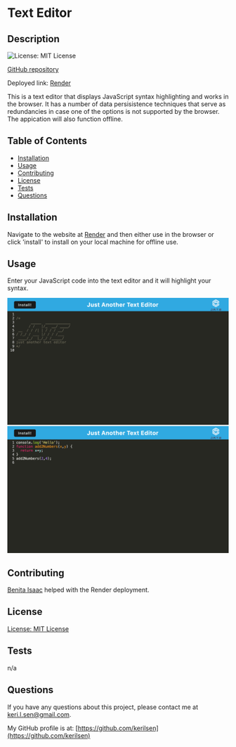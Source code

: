# Text Editor

  ## Description

  ![License: MIT License](https://img.shields.io/badge/License-MIT-yellow.svg)

  [GitHub repository](https://github.com/kerilsen/text-editor)

  Deployed link: [Render](https://text-editor-innl.onrender.com)

  This is a text editor that displays JavaScript syntax highlighting and works in the browser. It has a number of data persisistence techniques that serve as redundancies in case one of the options is not supported by the browser. The appication will also function offline.
  
  ## Table of Contents
  - [Installation](#installation)
  - [Usage](#usage)
  - [Contributing](#contributing)
  - [License](#license)
  - [Tests](#tests)
  - [Questions](#questions)

  ## Installation

  Navigate to the website at [Render](https://text-editor-innl.onrender.com) and then either use in the browser or click 'install' to install on your local machine for offline use.

  ## Usage

  Enter your JavaScript code into the text editor and it will highlight your syntax.

  ![Landing page with logo](./client/src/images/screenshot.png)
  ![Highlighted syntax](./client/src/images/screenshot2.png)

  ## Contributing

  [Benita Isaac](https://github.com/benitaisaac) helped with the Render deployment.

  ## License

  [License: MIT License](https://opensource.org/licenses/MIT)

  ## Tests

  n/a

  ## Questions

  If you have any questions about this project, please contact me at keri.l.sen@gmail.com.

  My GitHub profile is at: [https://github.com/kerilsen](https://github.com/kerilsen)
